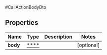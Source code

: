#CallActionBodyDto

## Properties
Name | Type | Description | Notes
------------ | ------------- | ------------- | -------------
**body** | [****](.md) |  | [optional] 

